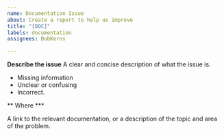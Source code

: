 ```yaml
---
name: Documentation Issue
about: Create a report to help us improve
title: "[DOC]"
labels: documentation
assignees: BobKerns

---
```


**Describe the issue**
A clear and concise description of what the issue is.

- Missing information
- Unclear or confusing
- Incorrect.

** Where ***

A link to the relevant documentation, or a description of the topic and area of the problem.
